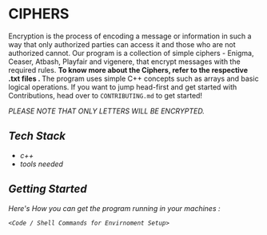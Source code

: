 # CIPHERS
Encryption is the process of encoding a message or information in such a way that only authorized parties can access it and those who are not authorized cannot. Our program is a collection of simple ciphers - Enigma, Ceaser, Atbash, Playfair and vigenere, that encrypt messages with the required rules. <b>To know more about the Ciphers, refer to the respective .txt files . </b> The program uses simple C++ concepts such as arrays and basic logical operations.
If you want to jump head-first and get started with Contributions, head over to
`CONTRIBUTING.md` to get started!

<i>PLEASE NOTE THAT ONLY LETTERS WILL BE ENCRYPTED. 
 
 
 ## Tech Stack
 - c++
- tools needed
 
 ## Getting Started
Here's How you can get the program running in your machines :
```
<Code / Shell Commands for Envirnoment Setup>
```
